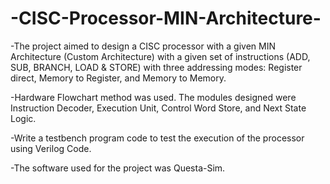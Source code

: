 # -CISC-Processor-MIN-Architecture-
-The project aimed to design a CISC processor with a given MIN Architecture (Custom Architecture) with a given set of instructions (ADD,
SUB, BRANCH, LOAD & STORE) with three addressing modes: Register direct, Memory to Register, and Memory to Memory.

-Hardware Flowchart method was used. The modules designed were Instruction Decoder, Execution Unit, Control Word Store, and Next
State Logic.

-Write a testbench program code to test the execution of the processor using Verilog Code.

-The software used for the project was Questa-Sim.
